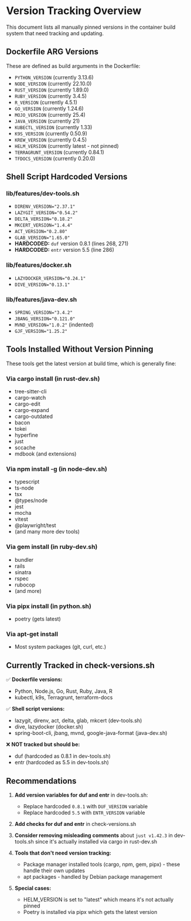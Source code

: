 # Version Tracking Overview

This document lists all manually pinned versions in the container build system that need tracking and updating.

## Dockerfile ARG Versions

These are defined as build arguments in the Dockerfile:

- `PYTHON_VERSION` (currently 3.13.6)
- `NODE_VERSION` (currently 22.10.0)
- `RUST_VERSION` (currently 1.89.0)
- `RUBY_VERSION` (currently 3.4.5)
- `R_VERSION` (currently 4.5.1)
- `GO_VERSION` (currently 1.24.6)
- `MOJO_VERSION` (currently 25.4)
- `JAVA_VERSION` (currently 21)
- `KUBECTL_VERSION` (currently 1.33)
- `K9S_VERSION` (currently 0.50.9)
- `KREW_VERSION` (currently 0.4.5)
- `HELM_VERSION` (currently latest - not pinned)
- `TERRAGRUNT_VERSION` (currently 0.84.1)
- `TFDOCS_VERSION` (currently 0.20.0)

## Shell Script Hardcoded Versions

### lib/features/dev-tools.sh
- `DIRENV_VERSION="2.37.1"`
- `LAZYGIT_VERSION="0.54.2"`
- `DELTA_VERSION="0.18.2"`
- `MKCERT_VERSION="1.4.4"`
- `ACT_VERSION="0.2.80"`
- `GLAB_VERSION="1.65.0"`
- **HARDCODED:** `duf` version 0.8.1 (lines 268, 271)
- **HARDCODED:** `entr` version 5.5 (line 286)

### lib/features/docker.sh
- `LAZYDOCKER_VERSION="0.24.1"`
- `DIVE_VERSION="0.13.1"`

### lib/features/java-dev.sh
- `SPRING_VERSION="3.4.2"`
- `JBANG_VERSION="0.121.0"`
- `MVND_VERSION="1.0.2"` (indented)
- `GJF_VERSION="1.25.2"`

## Tools Installed Without Version Pinning

These tools get the latest version at build time, which is generally fine:

### Via cargo install (in rust-dev.sh)
- tree-sitter-cli
- cargo-watch
- cargo-edit
- cargo-expand
- cargo-outdated
- bacon
- tokei
- hyperfine
- just
- sccache
- mdbook (and extensions)

### Via npm install -g (in node-dev.sh)
- typescript
- ts-node
- tsx
- @types/node
- jest
- mocha
- vitest
- @playwright/test
- (and many more dev tools)

### Via gem install (in ruby-dev.sh)
- bundler
- rails
- sinatra
- rspec
- rubocop
- (and more)

### Via pipx install (in python.sh)
- poetry (gets latest)

### Via apt-get install
- Most system packages (git, curl, etc.)

## Currently Tracked in check-versions.sh

✅ **Dockerfile versions:**
- Python, Node.js, Go, Rust, Ruby, Java, R
- kubectl, k9s, Terragrunt, terraform-docs

✅ **Shell script versions:**
- lazygit, direnv, act, delta, glab, mkcert (dev-tools.sh)
- dive, lazydocker (docker.sh)
- spring-boot-cli, jbang, mvnd, google-java-format (java-dev.sh)

❌ **NOT tracked but should be:**
- duf (hardcoded as 0.8.1 in dev-tools.sh)
- entr (hardcoded as 5.5 in dev-tools.sh)

## Recommendations

1. **Add version variables for duf and entr** in dev-tools.sh:
   - Replace hardcoded `0.8.1` with `DUF_VERSION` variable
   - Replace hardcoded `5.5` with `ENTR_VERSION` variable

2. **Add checks for duf and entr** in check-versions.sh

3. **Consider removing misleading comments** about `just v1.42.3` in dev-tools.sh since it's actually installed via cargo in rust-dev.sh

4. **Tools that don't need version tracking:**
   - Package manager installed tools (cargo, npm, gem, pipx) - these handle their own updates
   - apt packages - handled by Debian package management

5. **Special cases:**
   - HELM_VERSION is set to "latest" which means it's not actually pinned
   - Poetry is installed via pipx which gets the latest version